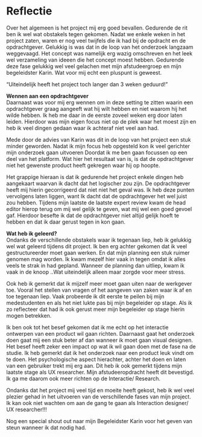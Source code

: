# Reflectie

Over het algemeen is het project mij erg goed bevallen. Gedurende de rit ben ik wel wat obstakels tegen gekomen. Nadat we enkele weken in het project zaten, waren er nog veel twijfels die ik had bij de opdracht en de opdrachtgever. Gelukkig is was dat in de loop van het onderzoek langzaam weggevaagd. Het concept was namelijk erg wazig omschreven en het leek wel verzameling van ideeen die het concept moest hebben. Gedurende deze fase gelukkig wel veel gelachen met mijn afstudeergroep en mijn begeleidster Karin. Wat voor mij echt een pluspunt is geweest.  
  
“Uiteindelijk heeft het project toch langer dan 3 weken geduurd!”

**Wennen aan een opdrachtgever**  
Daarnaast was voor mij erg wennen om in deze setting te zitten waarin een opdrachtgever graag aangeeft wat hij wilt hebben en niet waarom hij het wilde hebben. Ik heb me daar in de eerste zoveel weken erg door laten leiden. Hierdoor was mijn eigen focus niet op de plek waar het moest zijn en heb ik veel dingen gedaan waar ik achteraf niet veel aan had.

Mede door de advies van Karin was dit in de loop van het project een stuk minder geworden. Nadat ik mijn focus heb opgesteld kon ik veel gerichter mijn onderzoek gaan uitvoeren Doordat ik me ben gaan focussen op een deel van het platform. Wat hier het resultaat van is, is dat de opdrachtgever niet het gewenste product heeft gekregen waar hij op hoopte.

Het grappige hieraan is dat ik gedurende het project enkele dingen heb aangekaart waarvan ik dacht dat het logischer zou zijn. De opdrachtgever heeft mij hierin gecorrigeerd dat niet niet het geval was. Ik heb deze punten vervolgens laten liggen, want Ik dacht dat de opdrachtgever het wel juist zou hebben. Tijdens mijn laatste de laatste expert review kwam de head editor hierop terug om mij wel gelijk te geven, wat mij wel een goed gevoel gaf. Hierdoor besefte ik dat de opdrachtgever niet altijd gelijk hoeft te hebben en dat ik daar gerust tegen in kon gaan.  
  
**Wat heb ik geleerd?**  
Ondanks de verschillende obstakels waar ik tegenaan liep, heb ik gelukkig wel wat geleerd tijdens dit project. Ik ben erg achter gekomen dat ik veel gestructureerder moet gaan werken. En dat mijn planning een stuk ruimer genomen mag worden. Ik kwam mezelf hier vaak in tegen omdat ik alles veels te strak in had gepland. Wanneer de planning dan uitliep, kwam ik vaak in de knoop ..Wat uiteindelijk alleen maar zorgde voor meer stress.  
  
Ook heb ik gemerkt dat ik mijzelf meer moet gaan uiten naar de werkgever toe. Vooral het stellen van vragen of het aangeven van zaken waar ik af en toe tegenaan liep. Vaak probeerde ik dit eerste te peilen bij mijn medestudenten en als het niet lukte pas bij mijn begeleider op stage. Als ik zo reflecteer dat had ik ook gerust meer mijn begeleider op stage hierin mogen betrekken.  
  
Ik ben ook tot het besef gekomen dat ik me echt op het interactie ontwerpen van een product wil gaan richten. Daarnaast gaat het onderzoek doen gaat mij een stuk beter af dan wanneer ik moet gaan visual designen. Het besef heeft zeker een impact op wat ik wil gaan doen met de fase na de studie. Ik heb gemerkt dat ik het onderzoek naar een product leuk vindt om te doen. Het psychologische aspect hierachter, achter het doen en laten van een gebruiker trekt mij erg aan. Dit heb ik ook gemerkt tijdens mijn laatste stage als UX researcher. Mijn afstudeeropdracht heeft dit bevestigd. Ik ga me daarom ook meer richten op de Interactie/ Research.   
  
Ondanks dat het project mij veel tijd en moeite heeft gekost, heb ik wel veel plezier gehad in het uitvoeren van de verschillende fases van mijn project. Ik kan ook niet wachten om aan de gang te gaan als Interaction designer/ UX researcher!!!  
  
Nog een special shout out naar mijn Begeleidster Karin voor het geven van steun wanneer ik dat nodig had.  


